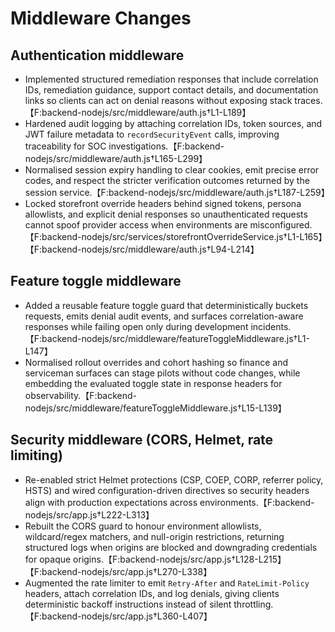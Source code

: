 # Middleware Changes

## Authentication middleware
- Implemented structured remediation responses that include correlation IDs, remediation guidance, support contact details, and documentation links so clients can act on denial reasons without exposing stack traces.【F:backend-nodejs/src/middleware/auth.js†L1-L189】
- Hardened audit logging by attaching correlation IDs, token sources, and JWT failure metadata to `recordSecurityEvent` calls, improving traceability for SOC investigations.【F:backend-nodejs/src/middleware/auth.js†L165-L299】
- Normalised session expiry handling to clear cookies, emit precise error codes, and respect the stricter verification outcomes returned by the session service.【F:backend-nodejs/src/middleware/auth.js†L187-L259】
- Locked storefront override headers behind signed tokens, persona allowlists, and explicit denial responses so unauthenticated requests cannot spoof provider access when environments are misconfigured.【F:backend-nodejs/src/services/storefrontOverrideService.js†L1-L165】【F:backend-nodejs/src/middleware/auth.js†L94-L214】

## Feature toggle middleware
- Added a reusable feature toggle guard that deterministically buckets requests, emits denial audit events, and surfaces correlation-aware responses while failing open only during development incidents.【F:backend-nodejs/src/middleware/featureToggleMiddleware.js†L1-L147】
- Normalised rollout overrides and cohort hashing so finance and serviceman surfaces can stage pilots without code changes, while embedding the evaluated toggle state in response headers for observability.【F:backend-nodejs/src/middleware/featureToggleMiddleware.js†L15-L139】

## Security middleware (CORS, Helmet, rate limiting)
- Re-enabled strict Helmet protections (CSP, COEP, CORP, referrer policy, HSTS) and wired configuration-driven directives so security headers align with production expectations across environments.【F:backend-nodejs/src/app.js†L222-L313】
- Rebuilt the CORS guard to honour environment allowlists, wildcard/regex matchers, and null-origin restrictions, returning structured logs when origins are blocked and downgrading credentials for opaque origins.【F:backend-nodejs/src/app.js†L128-L215】【F:backend-nodejs/src/app.js†L270-L338】
- Augmented the rate limiter to emit `Retry-After` and `RateLimit-Policy` headers, attach correlation IDs, and log denials, giving clients deterministic backoff instructions instead of silent throttling.【F:backend-nodejs/src/app.js†L360-L407】
